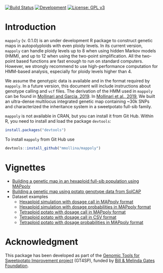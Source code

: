 [![Build Status](https://travis-ci.org/mmollina/MAPpoly.svg?branch=master)](https://travis-ci.org/mmollina/MAPpoly) [![Development](https://img.shields.io/badge/development-active-blue.svg)](https://img.shields.io/badge/development-active-blue.svg)
[![License: GPL v3](https://img.shields.io/badge/License-GPL%20v3-blue.svg)](https://www.gnu.org/licenses/gpl-3.0)

# Introduction

`mappoly` (v. 0.1.0) is an under development R package to construct genetic maps in autopolyploids with even ploidy levels. In its current version, `mappoly` can handle ploidy levels up to 8 when using hidden Markov models (HMM), and up to 12 when using the two-point simplification. All the two-point based functions are fast enough to run on standard computers. However, we strongly recommend to use high-performance computation for HMM-based analysis, especially for ploidy levels higher than 4. 

We assume the genotypic data is available and in the format required by `mappoly`. In a future version, this document will include instructions about genotype calling and `vcf` files. The derivation of the HMM used in `mappoly` can be found in [Mollinari and Garcia, 2019](https://doi.org/10.1534/g3.119.400378). In [Mollinari et al., 2019](https://doi.org/10.1101/689638), We built an ultra-dense multilocus integrated genetic map containing ~30k SNPs and characterized the inheritance system in a sweetpotato full-sib family. 

`mappoly` is not available in CRAN, but you can install it from Git Hub. Within R, you need to install and load the package `devtools`:

```R
install.packages("devtools")
```
To install `mappoly` from Git Hub use

```R
devtools::install_github("mmollina/mappoly")
```

# Vignettes

* [Building a genetic map in an hexaploid full-sib population using MAPpoly](https://mmollina.github.io/MAPpoly/)
* [Building a genetic map using potato genotype data from SolCAP](https://mmollina.github.io/tutorials/solcap/solcap_example.html)
* Dataset examples
  * [Hexaploid simulation with dosage call in MAPpoly format](https://github.com/mmollina/tutorials/blob/master/datasets/hexafake)
  * [Hexaploid simulation with dosage probabilities in MAPpoly format](https://github.com/mmollina/tutorials/blob/master/datasets/hexafake_geno_dist)
  * [Tetraploid potato with dosage call in MAPpoly format](https://github.com/mmollina/tutorials/blob/master/datasets/SolCAP_dosage)
  * [Tetraploid potato with dosage call in CSV format](https://github.com/mmollina/tutorials/blob/master/datasets/tetra_solcap.csv)
  * [Tetraploid potato with dosage probabilities in MAPpoly format](https://github.com/mmollina/tutorials/blob/master/datasets/SolCAP)
  
# Acknowledgment 

This package has been developed as part of the [Genomic Tools for Sweetpotato Improvement project](https://sweetpotatogenomics.cals.ncsu.edu/) (GT4SP), funded by [Bill & Melinda Gates Foundation](https://www.gatesfoundation.org/).
